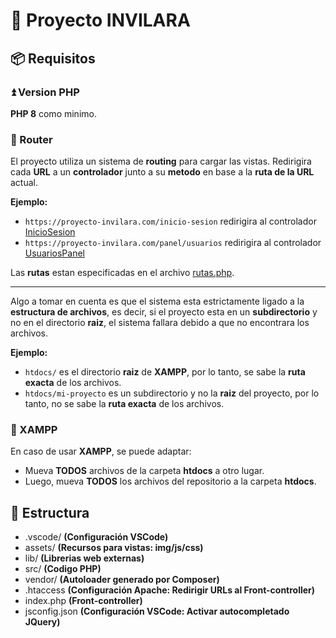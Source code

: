 # 🍏 Proyecto INVILARA

## 📦 Requisitos

### ⏫ Version PHP

**PHP 8** como minimo.

### 🚝 Router

El proyecto utiliza un sistema de **routing** para cargar las vistas. Redirigira cada **URL** a un **controlador** junto a su **metodo** en base a la **ruta de la URL** actual. 

**Ejemplo:**

- `https://proyecto-invilara.com/inicio-sesion` redirigira al controlador [InicioSesion](https://github.com/Rikiub/proyecto-invilara/blob/f32ead9eb0598c31305c8e1dadb182488fdac082/src/Controlador/InicioSesion.php)
- `https://proyecto-invilara.com/panel/usuarios` redirigira al controlador [UsuariosPanel](https://github.com/Rikiub/proyecto-invilara/blob/f32ead9eb0598c31305c8e1dadb182488fdac082/src/Controlador/UsuariosPanel.php)

Las **rutas** estan especificadas en el archivo [rutas.php](https://github.com/Rikiub/proyecto-invilara/blob/cb1530786982273b96594d43e83e772fa9d0820d/src/rutas.php).

---

Algo a tomar en cuenta es que el sistema esta estrictamente ligado a la **estructura de archivos**, es decir, si el proyecto esta en un **subdirectorio** y no en el directorio **raiz**, el sistema fallara debido a que no encontrara los archivos.

**Ejemplo:**

- `htdocs/` es el directorio **raiz** de **XAMPP**, por lo tanto, se sabe la **ruta exacta** de los archivos.
- `htdocs/mi-proyecto` es un subdirectorio y no la **raiz** del proyecto, por lo tanto, no se sabe la **ruta exacta** de los archivos.

### 🧰 XAMPP

En caso de usar **XAMPP**, se puede adaptar:

- Mueva **TODOS** archivos de la carpeta **htdocs** a otro lugar.
- Luego, mueva **TODOS** los archivos del repositorio a la carpeta **htdocs**.

## 📂 Estructura

- .vscode/ **(Configuración VSCode)**
- assets/ **(Recursos para vistas: img/js/css)**
- lib/ **(Librerias web externas)**
- src/ **(Codigo PHP)**
- vendor/ **(Autoloader generado por Composer)**
- .htaccess **(Configuración Apache: Redirigir URLs al Front-controller)**
- index.php **(Front-controller)**
- jsconfig.json **(Configuración VSCode: Activar autocompletado JQuery)**
